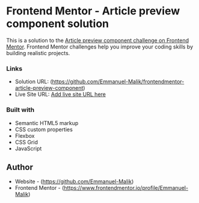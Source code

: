 # Frontend Mentor - Article preview component solution

This is a solution to the [Article preview component challenge on Frontend Mentor](https://www.frontendmentor.io/challenges/article-preview-component-dYBN_pYFT). Frontend Mentor challenges help you improve your coding skills by building realistic projects. 

### Links

- Solution URL: (https://github.com/Emmanuel-Malik/frontendmentor-article-preview-component)
- Live Site URL: [Add live site URL here](https://your-live-site-url.com)


### Built with

- Semantic HTML5 markup
- CSS custom properties
- Flexbox
- CSS Grid
- JavaScript


## Author

- Website - (https://github.com/Emmanuel-Malik)
- Frontend Mentor - (https://www.frontendmentor.io/profile/Emmanuel-Malik)
